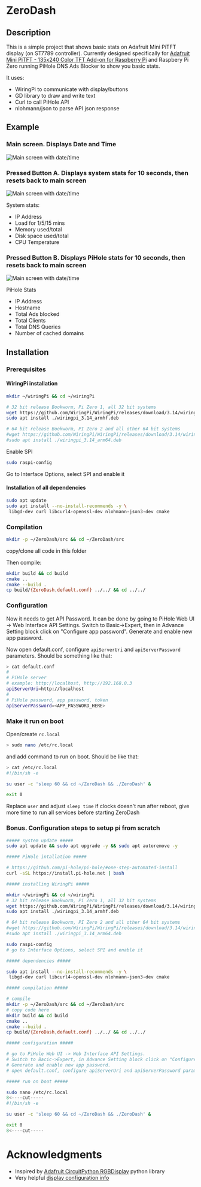 # ZeroDash

## Description
This is a simple project that shows basic stats on Adafruit Mini PiTFT display (on ST7789 controller). 
Currently designed specifically for [Adafruit Mini PiTFT - 135x240 Color TFT Add-on for Raspberry Pi](https://www.adafruit.com/product/4393)
and Raspbery Pi Zero running PiHole DNS Ads Blocker to show you basic stats.

It uses: 
- WiringPi to communicate with display/buttons
- GD library to draw and write text
- Curl to call PiHole API
- nlohmann/json to parse API json response

## Example
### Main screen. Displays Date and Time
![Main screen with date/time](docs/disp_main.jpg)
### Pressed Button A. Displays system stats for 10 seconds, then resets back to main screen
![Main screen with date/time](docs/disp_system.jpg)

System stats:
- IP Address
- Load for 1/5/15 mins
- Memory used/total
- Disk space used/total
- CPU Temperature

### Pressed Button B. Displays PiHole stats for 10 seconds, then resets back to main screen
![Main screen with date/time](docs/disp_ads.jpg)

PiHole Stats
- IP Address
- Hostname
- Total Ads blocked
- Total Clients
- Total DNS Queries
- Number of cached domains

## Installation

### Prerequisites

#### WiringPi installation
```sh
mkdir ~/wiringPi && cd ~/wiringPi

# 32 bit release Bookworm, Pi Zero 1, all 32 bit systems
wget https://github.com/WiringPi/WiringPi/releases/download/3.14/wiringpi_3.14_armhf.deb
sudo apt install ./wiringpi_3.14_armhf.deb

# 64 bit release Bookworm, PI Zero 2 and all other 64 bit systems
#wget https://github.com/WiringPi/WiringPi/releases/download/3.14/wiringpi_3.14_arm64.deb
#sudo apt install ./wiringpi_3.14_arm64.deb
```

Enable SPI
```sh
sudo raspi-config
```
Go to Interface Options, select SPI and enable it

#### Installation of all dependencies
```sh
sudo apt update
sudo apt install --no-install-recommends -y \
 libgd-dev curl libcurl4-openssl-dev nlohmann-json3-dev cmake
```

### Compilation

```sh
mkdir -p ~/ZeroDash/src && cd ~/ZeroDash/src
```
copy/clone all code in this folder

Then compile:
```sh
mkdir build && cd build
cmake ..
cmake --build .
cp build/{ZeroDash,default.conf} ../../ && cd ../../
```

### Configuration

Now it needs to get API Password. It can be done by going to PiHole Web UI -> Web Interface API Settings.
Switch to Basic->Expert, then in Advance Setting block click on "Configure app password". Generate and enable new app password.

Now open default.conf, configure `apiServerUri` and `apiServerPassword` parameters.
Should be something like that:
```sh
> cat default.conf
#
# PiHole server
# example: http://localhost, http://192.168.0.3
apiServerUri=http://localhost
#
# PiHole password, app password, token
apiServerPassword=<APP_PASSWORD_HERE>
```

### Make it run on boot

Open/create `rc.local`
```sh
> sudo nano /etc/rc.local
```
and add command to run on boot. Should be like that:
```sh
> cat /etc/rc.local
#!/bin/sh -e

su user -c 'sleep 60 && cd ~/ZeroDash && ./ZeroDash' &

exit 0
```
Replace `user` and adjust `sleep time` if clocks doesn't run after reboot, give more time to run all services before starting ZeroDash

### Bonus. Configuration steps to setup pi from scratch

```sh
##### system update #####
sudo apt update && sudo apt upgrade -y && sudo apt autoremove -y

##### PiHole intallation #####

# https://github.com/pi-hole/pi-hole/#one-step-automated-install
curl -sSL https://install.pi-hole.net | bash

##### installing WiringPi #####

mkdir ~/wiringPi && cd ~/wiringPi
# 32 bit release Bookworm, Pi Zero 1, all 32 bit systems
wget https://github.com/WiringPi/WiringPi/releases/download/3.14/wiringpi_3.14_armhf.deb
sudo apt install ./wiringpi_3.14_armhf.deb

# 64 bit release Bookworm, PI Zero 2 and all other 64 bit systems
#wget https://github.com/WiringPi/WiringPi/releases/download/3.14/wiringpi_3.14_arm64.deb
#sudo apt install ./wiringpi_3.14_arm64.deb

sudo raspi-config
# go to Interface Options, select SPI and enable it

##### dependencies #####

sudo apt install --no-install-recommends -y \
 libgd-dev curl libcurl4-openssl-dev nlohmann-json3-dev cmake

##### compilation #####

# compile
mkdir -p ~/ZeroDash/src && cd ~/ZeroDash/src
# copy code here
mkdir build && cd build
cmake ..
cmake --build .
cp build/{ZeroDash,default.conf} ../../ && cd ../../

##### configuration #####

# go to PiHole Web UI -> Web Interface API Settings. 
# Switch to Bacic->Expert, in Advance Setting block click on "Configure app password". 
# Generate and enable new app password.
# open default.conf, configure apiServerUri and apiServerPassword parameters

##### run on boot #####

sudo nano /etc/rc.local
8<----cut-----
#!/bin/sh -e

su user -c 'sleep 60 && cd ~/ZeroDash && ./ZeroDash' &

exit 0
8<----cut-----
```

# Acknowledgments

- Inspired by [Adafruit CircuitPython RGBDisplay](https://github.com/adafruit/Adafruit_CircuitPython_RGB_Display) python library
- Very helpful [display configuration info](https://github.com/russhughes/st7789_mpy?tab=readme-ov-file#optional-keyword-arguments)
